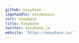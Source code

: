 ```yaml
---
github: easybase
logohandle: easybaseio
sort: easybase
title: Easybase
twitter: easybase_io
website: 'https://easybase.io/'
---
```

